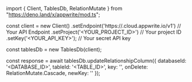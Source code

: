 import { Client, TablesDb, RelationMutate } from "https://deno.land/x/appwrite/mod.ts";

const client = new Client()
    .setEndpoint('https://<REGION>.cloud.appwrite.io/v1') // Your API Endpoint
    .setProject('<YOUR_PROJECT_ID>') // Your project ID
    .setKey('<YOUR_API_KEY>'); // Your secret API key

const tablesDb = new TablesDb(client);

const response = await tablesDb.updateRelationshipColumn({
    databaseId: '<DATABASE_ID>',
    tableId: '<TABLE_ID>',
    key: '',
    onDelete: RelationMutate.Cascade,
    newKey: ''
});
